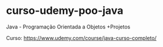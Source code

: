 # curso-udemy-poo-java
Java - Programação Orientada a Objetos +Projetos

Curso: https://www.udemy.com/course/java-curso-completo/
